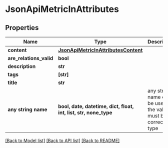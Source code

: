 # JsonApiMetricInAttributes


## Properties
Name | Type | Description | Notes
------------ | ------------- | ------------- | -------------
**content** | [**JsonApiMetricInAttributesContent**](JsonApiMetricInAttributesContent.md) |  | 
**are_relations_valid** | **bool** |  | [optional] 
**description** | **str** |  | [optional] 
**tags** | **[str]** |  | [optional] 
**title** | **str** |  | [optional] 
**any string name** | **bool, date, datetime, dict, float, int, list, str, none_type** | any string name can be used but the value must be the correct type | [optional]

[[Back to Model list]](../README.md#documentation-for-models) [[Back to API list]](../README.md#documentation-for-api-endpoints) [[Back to README]](../README.md)


